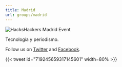```yaml
---
title: Madrid
url: groups/madrid
---
```


![HacksHackers Madrid Event](https://pbs.twimg.com/media/BENvG8cCUAAwGFL?format=jpg&name=medium)

Tecnología y periodismo.

Follow us on [Twitter](https://twitter.com/hackshackersla) and [Facebook](https://www.facebook.com/HacksHackersMAD/?ref=py_c).

{{< tweet id="719245659317145601" width=80% >}}
